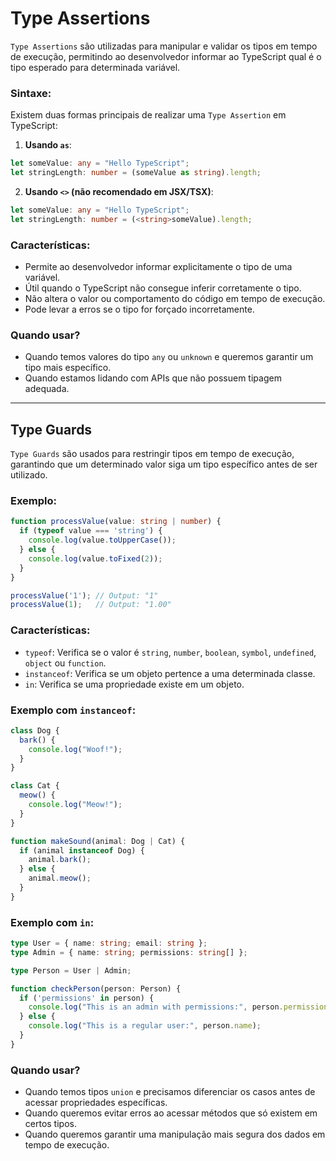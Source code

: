 # Type Assertions

`Type Assertions` são utilizadas para manipular e validar os tipos em tempo de execução, permitindo ao desenvolvedor informar ao TypeScript qual é o tipo esperado para determinada variável.

### Sintaxe:
Existem duas formas principais de realizar uma `Type Assertion` em TypeScript:

1. **Usando `as`**:
```typescript
let someValue: any = "Hello TypeScript";
let stringLength: number = (someValue as string).length;
```

2. **Usando `<>` (não recomendado em JSX/TSX)**:
```typescript
let someValue: any = "Hello TypeScript";
let stringLength: number = (<string>someValue).length;
```

### Características:
- Permite ao desenvolvedor informar explicitamente o tipo de uma variável.
- Útil quando o TypeScript não consegue inferir corretamente o tipo.
- Não altera o valor ou comportamento do código em tempo de execução.
- Pode levar a erros se o tipo for forçado incorretamente.

### Quando usar?
- Quando temos valores do tipo `any` ou `unknown` e queremos garantir um tipo mais específico.
- Quando estamos lidando com APIs que não possuem tipagem adequada.

---

## Type Guards

`Type Guards` são usados para restringir tipos em tempo de execução, garantindo que um determinado valor siga um tipo específico antes de ser utilizado.

### Exemplo:
```typescript
function processValue(value: string | number) {
  if (typeof value === 'string') {
    console.log(value.toUpperCase());
  } else {
    console.log(value.toFixed(2));
  }
}

processValue('1'); // Output: "1"
processValue(1);   // Output: "1.00"
```

### Características:
- `typeof`: Verifica se o valor é `string`, `number`, `boolean`, `symbol`, `undefined`, `object` ou `function`.
- `instanceof`: Verifica se um objeto pertence a uma determinada classe.
- `in`: Verifica se uma propriedade existe em um objeto.

### Exemplo com `instanceof`:
```typescript
class Dog {
  bark() {
    console.log("Woof!");
  }
}

class Cat {
  meow() {
    console.log("Meow!");
  }
}

function makeSound(animal: Dog | Cat) {
  if (animal instanceof Dog) {
    animal.bark();
  } else {
    animal.meow();
  }
}
```

### Exemplo com `in`:
```typescript
type User = { name: string; email: string };
type Admin = { name: string; permissions: string[] };

type Person = User | Admin;

function checkPerson(person: Person) {
  if ('permissions' in person) {
    console.log("This is an admin with permissions:", person.permissions);
  } else {
    console.log("This is a regular user:", person.name);
  }
}
```

### Quando usar?
- Quando temos tipos `union` e precisamos diferenciar os casos antes de acessar propriedades específicas.
- Quando queremos evitar erros ao acessar métodos que só existem em certos tipos.
- Quando queremos garantir uma manipulação mais segura dos dados em tempo de execução.


